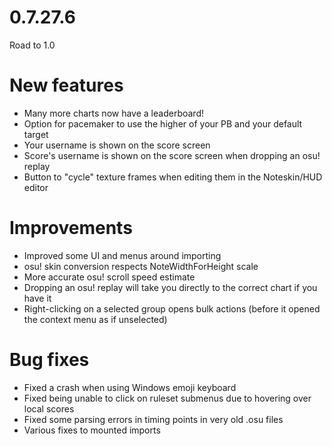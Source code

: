 0.7.27.6
====

Road to 1.0

# New features
- Many more charts now have a leaderboard!
- Option for pacemaker to use the higher of your PB and your default target
- Your username is shown on the score screen
- Score's username is shown on the score screen when dropping an osu! replay
- Button to "cycle" texture frames when editing them in the Noteskin/HUD editor

# Improvements
- Improved some UI and menus around importing
- osu! skin conversion respects NoteWidthForHeight scale
- More accurate osu! scroll speed estimate
- Dropping an osu! replay will take you directly to the correct chart if you have it
- Right-clicking on a selected group opens bulk actions (before it opened the context menu as if unselected)

# Bug fixes
- Fixed a crash when using Windows emoji keyboard
- Fixed being unable to click on ruleset submenus due to hovering over local scores
- Fixed some parsing errors in timing points in very old .osu files
- Various fixes to mounted imports

